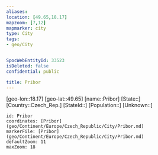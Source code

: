 ```yaml
---
aliases: 
location: [49.65,18.17]
mapzoom: [7,12] 
mapmarker: city 
type: City
tags:
- geo/City


SpocWebEntityId: 33523
isDeleted: false
confidential: public

title: Pribor
---
```

[geo-lon::18.17]
[geo-lat::49.65]
[name::Pribor]
[State::]
[Country::Czech_Rep.]
[StateId::]
[Population::]
[Unknown::]


```leaflet
id: Pribor
coordinates: [Pribor](geo/Continent/Europe/Czech_Republic/City/Pribor.md)
markerFile: [Pribor](geo/Continent/Europe/Czech_Republic/City/Pribor.md)
defaultZoom: 11 
maxZoom: 18
```


